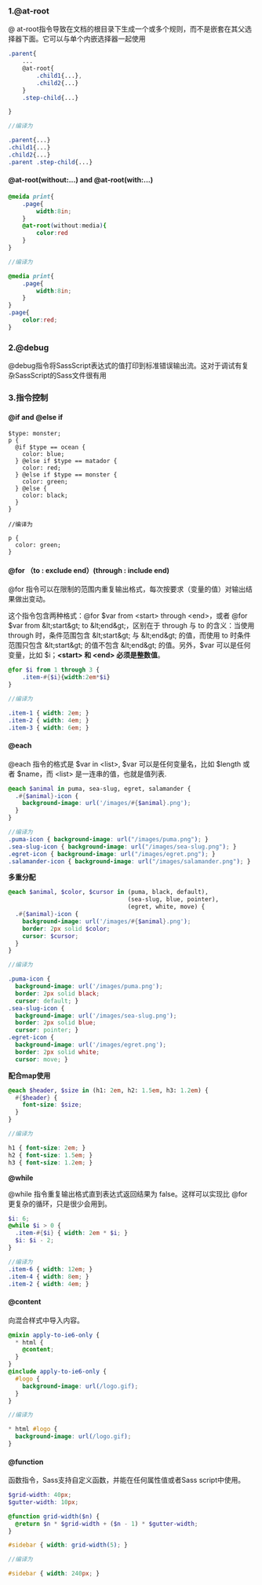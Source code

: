 ### 1.@at-root

@ at-root指令导致在文档的根目录下生成一个或多个规则，而不是嵌套在其父选择器下面。它可以与单个内嵌选择器一起使用

```scss
.parent{
    ...
    @at-root{
        .child1{...},
        .child2{...}
    }
    .step-child{...}

}

//编译为

.parent{...}
.child1{...}
.child2{...}
.parent .step-child{...}
```

#### @at-root\(without:...\) and @at-root\(with:...\)

```scss
@meida print{
    .page{
        width:8in;
    }
    @at-root(without:media){
        color:red
    }
}

//编译为

@media print{
    .page{
        width:8in;
    }
}
.page{
    color:red;
}
```

### 2.@debug

@debug指令将SassScript表达式的值打印到标准错误输出流。这对于调试有复杂SassScript的Sass文件很有用

### 3.指令控制

#### @if  and @else if

```
$type: monster;
p {
  @if $type == ocean {
    color: blue;
  } @else if $type == matador {
    color: red;
  } @else if $type == monster {
    color: green;
  } @else {
    color: black;
  }
}

//编译为

p {
  color: green; 
}
```

#### @for  （to : exclude end）\(through : include end\)

@for 指令可以在限制的范围内重复输出格式，每次按要求（变量的值）对输出结果做出变动。

这个指令包含两种格式：@for $var from &lt;start&gt; through &lt;end&gt;，或者 @for $var from &lt;start&gt; to &lt;end&gt;，区别在于 through 与 to 的含义：当使用 through 时，条件范围包含 &lt;start&gt; 与 &lt;end&gt; 的值，而使用 to 时条件范围只包含 &lt;start&gt; 的值不包含 &lt;end&gt; 的值。另外，$var 可以是任何变量，比如 $i；**&lt;start&gt; 和 &lt;end&gt; 必须是整数值**。

```scss
@for $i from 1 through 3 {
    .item-#{$i}{width:2em*$i}
}

//编译为

.item-1 { width: 2em; }
.item-2 { width: 4em; }
.item-3 { width: 6em; }
```

#### @each

@each 指令的格式是 $var in &lt;list&gt;, $var 可以是任何变量名，比如 $length 或者 $name，而 &lt;list&gt; 是一连串的值，也就是值列表.

```scss
@each $animal in puma, sea-slug, egret, salamander {
  .#{$animal}-icon {
    background-image: url('/images/#{$animal}.png');
  }
}

//编译为
.puma-icon { background-image: url("/images/puma.png"); }
.sea-slug-icon { background-image: url("/images/sea-slug.png"); }
.egret-icon { background-image: url("/images/egret.png"); }
.salamander-icon { background-image: url("/images/salamander.png"); }
```

**多重分配**

```scss
@each $animal, $color, $cursor in (puma, black, default),
                                  (sea-slug, blue, pointer),
                                  (egret, white, move) {
  .#{$animal}-icon {
    background-image: url('/images/#{$animal}.png');
    border: 2px solid $color;
    cursor: $cursor;
  }
}

//编译为

.puma-icon {
  background-image: url('/images/puma.png');
  border: 2px solid black;
  cursor: default; }
.sea-slug-icon {
  background-image: url('/images/sea-slug.png');
  border: 2px solid blue;
  cursor: pointer; }
.egret-icon {
  background-image: url('/images/egret.png');
  border: 2px solid white;
  cursor: move; }
```

**配合map使用**

```scss
@each $header, $size in (h1: 2em, h2: 1.5em, h3: 1.2em) {
  #{$header} {
    font-size: $size;
  }
}

//编译为

h1 { font-size: 2em; }
h2 { font-size: 1.5em; }
h3 { font-size: 1.2em; }
```

**@while**

@while 指令重复输出格式直到表达式返回结果为 false。这样可以实现比 @for 更复杂的循环，只是很少会用到。

```scss
$i: 6;
@while $i > 0 {
  .item-#{$i} { width: 2em * $i; }
  $i: $i - 2;
}

//编译为
.item-6 { width: 12em; }
.item-4 { width: 8em; }
.item-2 { width: 4em; }
```

#### **@content**

向混合样式中导入内容。

```scss
@mixin apply-to-ie6-only {
  * html {
    @content;
  }
}
@include apply-to-ie6-only {
  #logo {
    background-image: url(/logo.gif);
  }
}

//编译为

* html #logo {
  background-image: url(/logo.gif);
}
```

#### @function

函数指令，Sass支持自定义函数，并能在任何属性值或者Sass script中使用。

```scss
$grid-width: 40px;
$gutter-width: 10px;

@function grid-width($n) {
  @return $n * $grid-width + ($n - 1) * $gutter-width;
}

#sidebar { width: grid-width(5); }

//编译为

#sidebar { width: 240px; }
```



